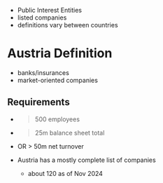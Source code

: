 - Public Interest Entities
- listed companies
- definitions vary between countries

# Austria Definition
- banks/insurances
- market-oriented companies
## Requirements
- > 500 employees
- > 25m balance sheet total
- OR > 50m net turnover

- Austria has a mostly complete list of companies
	- about 120 as of Nov 2024